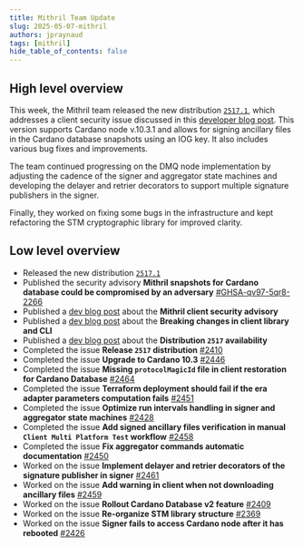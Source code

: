 ```yaml
---
title: Mithril Team Update
slug: 2025-05-07-mithril
authors: jpraynaud
tags: [mithril]
hide_table_of_contents: false
---
```


## High level overview

This week, the Mithril team released the new distribution [`2517.1`](https://github.com/input-output-hk/mithril/releases/tag/2517.1), which addresses a client security issue discussed in this [developer blog post](https://mithril.network/doc/dev-blog/2025/05/07/client-security-advisory). This version supports Cardano node v.10.3.1 and allows for signing ancillary files in the Cardano database snapshots using an IOG key. It also includes various bug fixes and improvements.

The team continued progressing on the DMQ node implementation by adjusting the cadence of the signer and aggregator state machines and developing the delayer and retrier decorators to support multiple signature publishers in the signer.

Finally, they worked on fixing some bugs in the infrastructure and kept refactoring the STM cryptographic library for improved clarity.

## Low level overview

- Released the new distribution [`2517.1`](https://github.com/input-output-hk/mithril/releases/tag/2517.1)
- Published the security advisory **Mithril snapshots for Cardano database could be compromised by an adversary** [#GHSA-qv97-5qr8-2266](https://github.com/input-output-hk/mithril/security/advisories/GHSA-qv97-5qr8-2266)
- Published a [dev blog post](https://mithril.network/doc/dev-blog/2025/05/07/client-security-advisory) about the **Mithril client security advisory**
- Published a [dev blog post](https://mithril.network/doc/dev-blog/2025/05/06/client-breaking-change) about the **Breaking changes in client library and CLI**
- Published a [dev blog post](https://mithril.network/doc/dev-blog/2025/05/05/distribution-2517) about the **Distribution `2517` availability**
- Completed the issue **Release `2517` distribution** [#2410](https://github.com/input-output-hk/mithril/issues/2410)
- Completed the issue **Upgrade to Cardano 10.3** [#2446](https://github.com/input-output-hk/mithril/issues/2446)
- Completed the issue **Missing `protocolMagicId` file in client restoration for Cardano Database** [#2464](https://github.com/input-output-hk/mithril/issues/2464)
- Completed the issue **Terraform deployment should fail if the era adapter parameters computation fails** [#2451](https://github.com/input-output-hk/mithril/issues/2451)
- Completed the issue **Optimize run intervals handling in signer and aggregator state machines** [#2428](https://github.com/input-output-hk/mithril/issues/2428)
- Completed the issue **Add signed ancillary files verification in manual `Client Multi Platform Test` workflow** [#2458](https://github.com/input-output-hk/mithril/issues/2458)
- Completed the issue **Fix aggregator commands automatic documentation** [#2450](https://github.com/input-output-hk/mithril/issues/2450)
- Worked on the issue **Implement delayer and retrier decorators of the signature publisher in signer** [#2461](https://github.com/input-output-hk/mithril/issues/2461)
- Worked on the issue **Add warning in client when not downloading ancillary files** [#2459](https://github.com/input-output-hk/mithril/issues/2459)
- Worked on the issue **Rollout Cardano Database v2 feature** [#2409](https://github.com/input-output-hk/mithril/issues/2409)
- Worked on the issue **Re-organize STM library structure** [#2369](https://github.com/input-output-hk/mithril/issues/2369)
- Worked on the issue **Signer fails to access Cardano node after it has rebooted** [#2426](https://github.com/input-output-hk/mithril/issues/2426)
